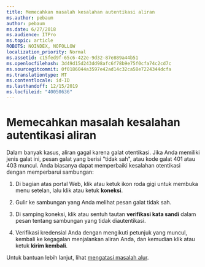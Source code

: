 ```yaml
---
title: Memecahkan masalah kesalahan autentikasi aliran
ms.author: pebaum
author: pebaum
ms.date: 6/27/2018
ms.audience: ITPro
ms.topic: article
ROBOTS: NOINDEX, NOFOLLOW
localization_priority: Normal
ms.assetid: c15fed9f-65c6-422e-9d32-87e889a44b51
ms.openlocfilehash: 3d49d15d243dd98afc6f78b9e75f0cfa74c2cd7c
ms.sourcegitcommit: 0f0186044a3597e42ad14c32ca58e7224344dcfa
ms.translationtype: MT
ms.contentlocale: id-ID
ms.lasthandoff: 12/15/2019
ms.locfileid: "40050636"
---
```

# <a name="troubleshoot-flow-authentication-errors"></a>Memecahkan masalah kesalahan autentikasi aliran

Dalam banyak kasus, aliran gagal karena galat otentikasi. Jika Anda memiliki jenis galat ini, pesan galat yang berisi "tidak sah", atau kode galat 401 atau 403 muncul. Anda biasanya dapat memperbaiki kesalahan otentikasi dengan memperbarui sambungan:
  
1. Di bagian atas portal Web, klik atau ketuk ikon roda gigi untuk membuka menu setelan, lalu klik atau ketuk **koneksi**.
    
2. Gulir ke sambungan yang Anda melihat pesan galat tidak sah.
    
3. Di samping koneksi, klik atau sentuh tautan **verifikasi kata sandi** dalam pesan tentang sambungan yang tidak diautentikasi. 
    
4. Verifikasi kredensial Anda dengan mengikuti petunjuk yang muncul, kembali ke kegagalan menjalankan aliran Anda, dan kemudian klik atau ketuk **kirim kembali**.
    
Untuk bantuan lebih lanjut, lihat [mengatasi masalah alur](https://go.microsoft.com/fwlink/?linkid=872110).
  

